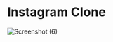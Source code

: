 # Instagram Clone
![Screenshot (6)](https://github.com/Dhruvshelke15/Instagram-clone/assets/39796545/4eb347fd-148f-4fcd-bf90-5e4c1063125d)
